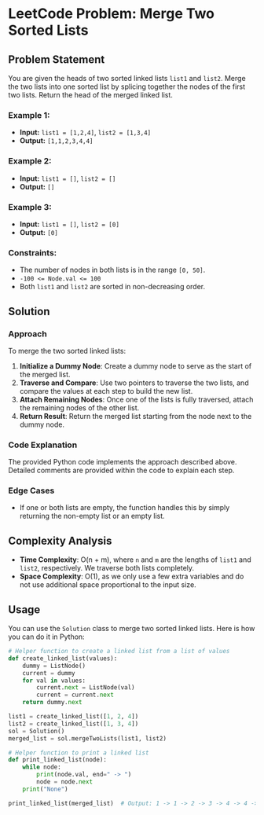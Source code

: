 # LeetCode Problem: Merge Two Sorted Lists

## Problem Statement
You are given the heads of two sorted linked lists `list1` and `list2`. Merge the two lists into one sorted list by splicing together the nodes of the first two lists. Return the head of the merged linked list.

### Example 1:
- **Input:** `list1 = [1,2,4]`, `list2 = [1,3,4]`
- **Output:** `[1,1,2,3,4,4]`

### Example 2:
- **Input:** `list1 = []`, `list2 = []`
- **Output:** `[]`

### Example 3:
- **Input:** `list1 = []`, `list2 = [0]`
- **Output:** `[0]`

### Constraints:
- The number of nodes in both lists is in the range `[0, 50]`.
- `-100 <= Node.val <= 100`
- Both `list1` and `list2` are sorted in non-decreasing order.

## Solution

### Approach
To merge the two sorted linked lists:
1. **Initialize a Dummy Node**: Create a dummy node to serve as the start of the merged list.
2. **Traverse and Compare**: Use two pointers to traverse the two lists, and compare the values at each step to build the new list.
3. **Attach Remaining Nodes**: Once one of the lists is fully traversed, attach the remaining nodes of the other list.
4. **Return Result**: Return the merged list starting from the node next to the dummy node.

### Code Explanation
The provided Python code implements the approach described above. Detailed comments are provided within the code to explain each step.

### Edge Cases
- If one or both lists are empty, the function handles this by simply returning the non-empty list or an empty list.

## Complexity Analysis
- **Time Complexity**: O(n + m), where `n` and `m` are the lengths of `list1` and `list2`, respectively. We traverse both lists completely.
- **Space Complexity**: O(1), as we only use a few extra variables and do not use additional space proportional to the input size.

## Usage

You can use the `Solution` class to merge two sorted linked lists. Here is how you can do it in Python:

```python
# Helper function to create a linked list from a list of values
def create_linked_list(values):
    dummy = ListNode()
    current = dummy
    for val in values:
        current.next = ListNode(val)
        current = current.next
    return dummy.next

list1 = create_linked_list([1, 2, 4])
list2 = create_linked_list([1, 3, 4])
sol = Solution()
merged_list = sol.mergeTwoLists(list1, list2)

# Helper function to print a linked list
def print_linked_list(node):
    while node:
        print(node.val, end=" -> ")
        node = node.next
    print("None")

print_linked_list(merged_list)  # Output: 1 -> 1 -> 2 -> 3 -> 4 -> 4 -> None
